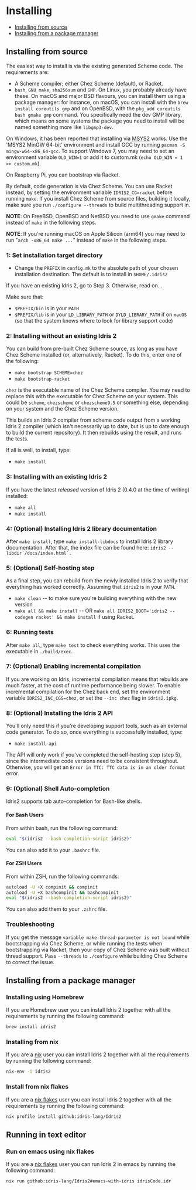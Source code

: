 # Installing

- [Installing from source](#installing-from-source)
- [Installing from a package manager](#installing-from-a-package-manager)

## Installing from source

The easiest way to install is via the existing generated Scheme code.
The requirements are:

- A Scheme compiler; either Chez Scheme (default), or Racket.
- `bash`, `GNU make`, `sha256sum` and `GMP`.  On Linux, you probably already
  have these.  On macOS and major BSD flavours, you can install them using a
  package manager: for instance, on macOS, you can install with the
  `brew install coreutils gmp` and on OpenBSD, with the `pkg_add coreutils
  bash gmake gmp` command. You specifically need the dev GMP library, which
  means on some systems the package you need to install will be named
  something more like `libgmp3-dev`.

On Windows, it has been reported that installing via
[MSYS2](https://www.msys2.org/) works. Use the 'MSYS2 MinGW 64-bit' environment
and install GCC by running `pacman -S mingw-w64-x86_64-gcc`.
To support  Windows 7, you may need to set an environment variable `OLD_WIN=1`
or add it to custom.mk (`echo OLD_WIN = 1 >> custom.mk`).

On Raspberry Pi, you can bootstrap via Racket.

By default, code generation is via Chez Scheme. You can use Racket instead,
by setting the environment variable `IDRIS2_CG=racket` before running `make`.
If you install Chez Scheme from source files, building it locally,
make sure you run `./configure --threads` to build multithreading support in.

**NOTE**: On FreeBSD, OpenBSD and NetBSD you need to use `gmake` command instead
of `make` in the following steps.

**NOTE**: If you're running macOS on Apple Silicon (arm64) you may need to run
"`arch -x86_64 make ...`" instead of `make` in the following steps.

### 1: Set installation target directory

- Change the `PREFIX` in `config.mk` to the absolute path of your chosen
installation destination. The default is to install in `$HOME/.idris2`

If you have an existing Idris 2, go to Step 3. Otherwise, read on...

Make sure that:

- `$PREFIX/bin` is in your `PATH`
- `$PREFIX/lib` is in your `LD_LIBRARY_PATH` or `DYLD_LIBRARY_PATH` if on
  `macOS` (so that the system knows where to look for library support code)

### 2: Installing without an existing Idris 2

You can build from pre-built Chez Scheme source, as long as you have Chez Scheme
installed (or, alternatively, Racket). To do this, enter one of the following:

- `make bootstrap SCHEME=chez`
- `make bootstrap-racket`

`chez` is the executable name of the Chez Scheme compiler. You may need to
replace this with the executable for Chez Scheme on your system. This could be
`scheme`, `chezscheme` or `chezscheme9.5` or something else, depending on your
system and the Chez Scheme version.

This builds an Idris 2 compiler from scheme code output from a working Idris 2
compiler (which isn't necessarily up to date, but is up to date enough to
build the current repository). It then rebuilds using the result, and runs
the tests.

If all is well, to install, type:

- `make install`

### 3: Installing with an existing Idris 2

If you have the latest *released* version of Idris 2
(0.4.0 at the time of writing) installed:

- `make all`
- `make install`

### 4: (Optional) Installing Idris 2 library documentation

After `make install`, type `make install-libdocs` to install Idris 2 library documentation.  After
that, the index file can be found here: ``idris2 --libdir`/docs/index.html`.``

### 5: (Optional) Self-hosting step

As a final step, you can rebuild from the newly installed Idris 2 to verify
that everything has worked correctly. Assuming that `idris2` is in your
`PATH`.

- `make clean` -- to make sure you're building everything with the new version
- `make all && make install` -- OR
`make all IDRIS2_BOOT='idris2 --codegen racket' && make install`
if using Racket.

### 6: Running tests

After `make all`, type `make test` to check everything works. This uses the
executable in `./build/exec`.

### 7: (Optional) Enabling incremental compilation

If you are working on Idris, incremental compilation means that rebuilds are
much faster, at the cost of runtime performance being slower. To enable
incremental compilation for the Chez back end, set the environment variable
`IDRIS2_INC_CGS=chez`, or set the `--inc chez` flag in `idris2.ipkg`.

### 8: (Optional) Installing the Idris 2 API

You'll only need this if you're developing support tools, such as an external
code generator. To do so, once everything is successfully installed, type:

- `make install-api`

The API will only work if you've completed the self-hosting step (step 5), since
the intermediate code versions need to be consistent throughout. Otherwise, you
will get an `Error in TTC: TTC data is in an older format` error.

### 9: (Optional) Shell Auto-completion

Idris2 supports tab auto-completion for Bash-like shells.

#### For Bash Users

From within bash, run the following command:

```sh
eval "$(idris2 --bash-completion-script idris2)"
```

You can also add it to your `.bashrc` file.

#### For ZSH Users

From within ZSH, run the following commands:

```sh
autoload -U +X compinit && compinit
autoload -U +X bashcompinit && bashcompinit
eval "$(idris2 --bash-completion-script idris2)"
```

You can also add them to your `.zshrc` file.

### Troubleshooting

If you get the message `variable make-thread-parameter is not bound` while
bootstrapping via Chez Scheme, or while running the tests when bootstrapping via
Racket, then your copy of Chez Scheme was built without thread support. Pass
`--threads` to `./configure` while building Chez Scheme to correct the issue.

## Installing from a package manager

### Installing using Homebrew

If you are Homebrew user you can install Idris 2 together with all the requirements
by running the following command:

```sh
brew install idris2
```

### Installing from nix

If you are a [nix](https://nixos.org/features.html) user you can install Idris
2 together with all the requirements by running the following command:

```sh
nix-env -i idris2
```

### Install from nix flakes

If you are a [nix flakes](https://nixos.wiki/wiki/Flakes) user you can install
Idris 2 together with all the requirements by running the following command:

```sh
nix profile install github:idris-lang/Idris2
```

## Running in text editor

### Run on emacs using nix flakes

If you are a [nix flakes](https://nixos.wiki/wiki/Flakes) user you can run
Idris 2 in emacs by running the following command:

```sh
nix run github:idris-lang/Idris2#emacs-with-idris idrisCode.idr
```
